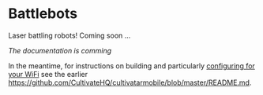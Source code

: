 # Battlebots

Laser battling robots! Coming soon ...


*The documentation is comming*

In the meantime, for instructions on building and particularly [configuring for your WiFi](https://github.com/CultivateHQ/cultivatarmobile#configuration) see the earlier https://github.com/CultivateHQ/cultivatarmobile/blob/master/README.md.
